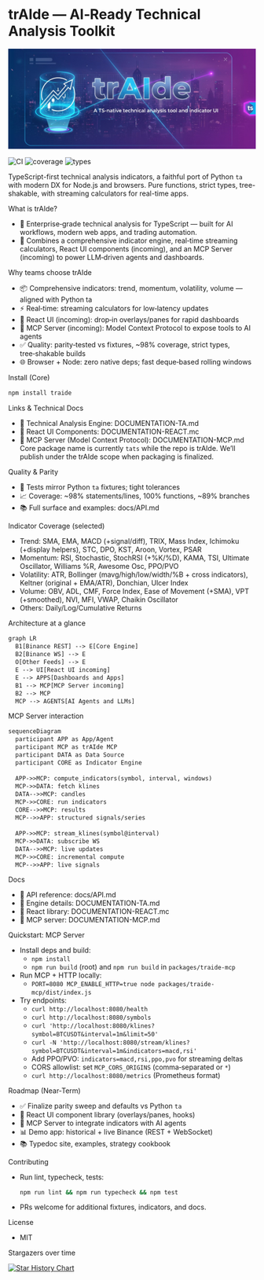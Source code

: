 # trAIde — AI‑Ready Technical Analysis Toolkit

![trAIde banner](trAIde.png)

![CI](https://github.com/Independent-AI-Labs/trAIde/actions/workflows/ci.yml/badge.svg)
![coverage](https://img.shields.io/badge/coverage-98%25-brightgreen)
![types](https://img.shields.io/badge/types-TypeScript-blue)

TypeScript-first technical analysis indicators, a faithful port of Python `ta` with modern DX for Node.js and browsers. Pure functions, strict types, tree-shakable, with streaming calculators for real-time apps.

What is trAIde?
- 🚀 Enterprise‑grade technical analysis for TypeScript — built for AI workflows, modern web apps, and trading automation.
- 🧠 Combines a comprehensive indicator engine, real‑time streaming calculators, React UI components (incoming), and an MCP Server (incoming) to power LLM‑driven agents and dashboards.

Why teams choose trAIde
- 📦 Comprehensive indicators: trend, momentum, volatility, volume — aligned with Python ta
- ⚡ Real‑time: streaming calculators for low‑latency updates
- 🧩 React UI (incoming): drop‑in overlays/panes for rapid dashboards
- 🤖 MCP Server (incoming): Model Context Protocol to expose tools to AI agents
- ✅ Quality: parity‑tested vs fixtures, ~98% coverage, strict types, tree‑shakable builds
- 🌐 Browser + Node: zero native deps; fast deque‑based rolling windows

Install (Core)
```bash
npm install traide
```

Links & Technical Docs
- 📘 Technical Analysis Engine: DOCUMENTATION-TA.md
- 🧩 React UI Components: DOCUMENTATION-REACT.mc
- 🤝 MCP Server (Model Context Protocol): DOCUMENTATION-MCP.md
Core package name is currently `tats` while the repo is trAIde. We’ll publish under the trAIde scope when packaging is finalized.

Quality & Parity
- 🧪 Tests mirror Python `ta` fixtures; tight tolerances
- 📈 Coverage: ~98% statements/lines, 100% functions, ~89% branches
- 📚 Full surface and examples: docs/API.md

Indicator Coverage (selected)
- Trend: SMA, EMA, MACD (+signal/diff), TRIX, Mass Index, Ichimoku (+display helpers), STC, DPO, KST, Aroon, Vortex, PSAR
- Momentum: RSI, Stochastic, StochRSI (+%K/%D), KAMA, TSI, Ultimate Oscillator, Williams %R, Awesome Osc, PPO/PVO
- Volatility: ATR, Bollinger (mavg/high/low/width/%B + cross indicators), Keltner (original + EMA/ATR), Donchian, Ulcer Index
- Volume: OBV, ADL, CMF, Force Index, Ease of Movement (+SMA), VPT (+smoothed), NVI, MFI, VWAP, Chaikin Oscillator
- Others: Daily/Log/Cumulative Returns

Architecture at a glance

```mermaid
graph LR
  B1[Binance REST] --> E[Core Engine]
  B2[Binance WS] --> E
  O[Other Feeds] --> E
  E --> UI[React UI incoming]
  E --> APPS[Dashboards and Apps]
  B1 --> MCP[MCP Server incoming]
  B2 --> MCP
  MCP --> AGENTS[AI Agents and LLMs]
```

MCP Server interaction

```mermaid
sequenceDiagram
  participant APP as App/Agent
  participant MCP as trAIde MCP
  participant DATA as Data Source
  participant CORE as Indicator Engine

  APP->>MCP: compute_indicators(symbol, interval, windows)
  MCP->>DATA: fetch klines
  DATA-->>MCP: candles
  MCP->>CORE: run indicators
  CORE-->>MCP: results
  MCP-->>APP: structured signals/series

  APP->>MCP: stream_klines(symbol@interval)
  MCP->>DATA: subscribe WS
  DATA-->>MCP: live updates
  MCP->>CORE: incremental compute
  MCP-->>APP: live signals
```

Docs
- 📘 API reference: docs/API.md
- 🔬 Engine details: DOCUMENTATION-TA.md
- 🧩 React library: DOCUMENTATION-REACT.mc
- 🤝 MCP server: DOCUMENTATION-MCP.md

Quickstart: MCP Server
- Install deps and build:
  - `npm install`
  - `npm run build` (root) and `npm run build` in `packages/traide-mcp`
- Run MCP + HTTP locally:
  - `PORT=8080 MCP_ENABLE_HTTP=true node packages/traide-mcp/dist/index.js`
- Try endpoints:
  - `curl http://localhost:8080/health`
  - `curl http://localhost:8080/symbols`
  - `curl 'http://localhost:8080/klines?symbol=BTCUSDT&interval=1m&limit=50'`
  - `curl -N 'http://localhost:8080/stream/klines?symbol=BTCUSDT&interval=1m&indicators=macd,rsi'`
  - Add PPO/PVO: `indicators=macd,rsi,ppo,pvo` for streaming deltas
  - CORS allowlist: set `MCP_CORS_ORIGINS` (comma‑separated or `*`)
  - `curl http://localhost:8080/metrics` (Prometheus format)

Roadmap (Near‑Term)
- ✅ Finalize parity sweep and defaults vs Python `ta`
- 🧩 React UI component library (overlays/panes, hooks)
- 🤝 MCP Server to integrate indicators with AI agents
- 📊 Demo app: historical + live Binance (REST + WebSocket)
- 📚 Typedoc site, examples, strategy cookbook

Contributing
- Run lint, typecheck, tests:
  ```bash
  npm run lint && npm run typecheck && npm test
  ```
- PRs welcome for additional fixtures, indicators, and docs.

License
- MIT

Stargazers over time

[![Star History Chart](https://api.star-history.com/svg?repos=Independent-AI-Labs/trAIde&type=Date)](https://star-history.com/#Independent-AI-Labs/trAIde&Date)
